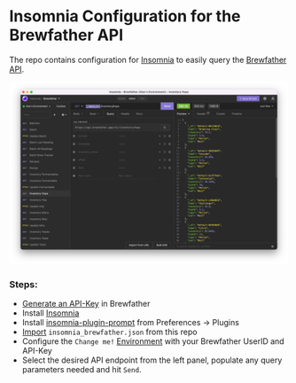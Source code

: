 # Insomnia Configuration for the Brewfather API

The repo contains configuration for [Insomnia](https://insomnia.rest/) to easily query the [Brewfather API](https://docs.brewfather.app/api).

![image info](./screenshot.png)

### Steps:

- [Generate an API-Key](https://docs.brewfather.app/api#generate-api-key) in Brewfather 
- Install [Insomnia](https://insomnia.rest/download)
- Install [insomnia-plugin-prompt](https://www.npmjs.com/package/insomnia-plugin-prompt) from Preferences -> Plugins
- [Import](https://docs.insomnia.rest/insomnia/import-export-data#import-data) `insomnia_brewfather.json` from this repo
- Configure the `Change me!` [Environment](https://docs.insomnia.rest/insomnia/environment-variables/#environment-basics) with your Brewfather UserID and API-Key
- Select the desired API endpoint from the left panel, populate any query parameters  needed and hit `Send`.